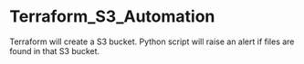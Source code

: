 # Terraform_S3_Automation
Terraform will create a S3 bucket. Python script will raise an alert if files are found in that S3 bucket.

